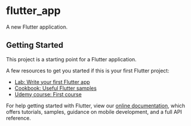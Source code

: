 # flutter_app

A new Flutter application.

## Getting Started

This project is a starting point for a Flutter application.

A few resources to get you started if this is your first Flutter project:

- [Lab: Write your first Flutter app](https://flutter.dev/docs/get-started/codelab)
- [Cookbook: Useful Flutter samples](https://flutter.dev/docs/cookbook)
- [Udemy course: First course](https://www.udemy.com/course/flutter-dart-the-complete-flutter-app-development-course)

For help getting started with Flutter, view our
[online documentation](https://flutter.dev/docs), which offers tutorials,
samples, guidance on mobile development, and a full API reference.
